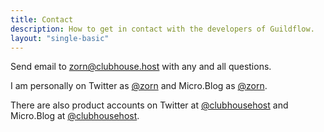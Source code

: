 ```yaml
---
title: Contact
description: How to get in contact with the developers of Guildflow.
layout: "single-basic"
---
```


Send email to <zorn@clubhouse.host> with any and all questions.

I am personally on Twitter as [@zorn](https://twitter.com/zorn) and Micro.Blog as [@zorn](https://micro.blog/zorn).

There are also product accounts on Twitter at [@clubhousehost](https://twitter.com/clubhousehost) and Micro.Blog at [@clubhousehost](https://micro.blog/clubhousehost).